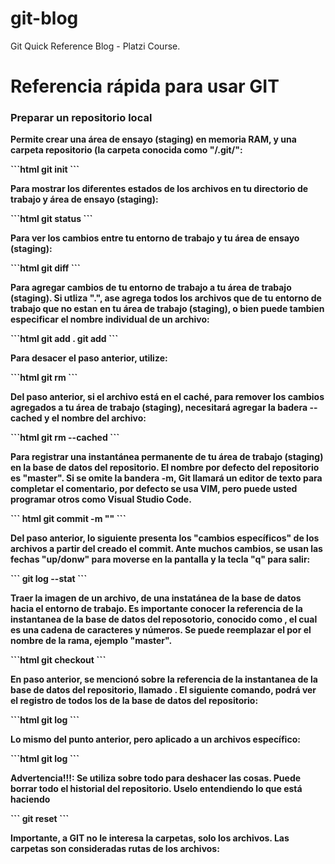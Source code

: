 # git-blog
Git Quick Reference Blog - Platzi Course.

<h1>Referencia rápida para usar GIT</h1>
<h3><strong>Preparar un repositorio local<strong></br></h3>

<p>Permite crear una área de ensayo (staging) en memoria RAM, y una carpeta repositorio (la carpeta conocida como "/.git/":</p>
```html
git init
```

<p>Para mostrar los diferentes estados de los archivos en tu directorio de trabajo y área de ensayo (staging):</p>
```html
git status
```

<p>Para ver los cambios entre tu entorno de trabajo y tu área de ensayo (staging):</p>
```html
git diff
```

<p>Para agregar cambios de tu entorno de trabajo a tu área de trabajo (staging). Si utliza ".", ase agrega todos los archivos que de tu entorno de trabajo que no estan en tu área de trabajo (staging), o bien puede tambien especificar el nombre individual de un archivo:</p>
```html
git add .
git add <nombre_de_archivo>
```

<p>Para desacer el paso anterior, utilize:</p>
```html
git rm
```

<p>Del paso anterior, si el archivo está en el caché, para remover los cambios agregados a tu área de trabajo (staging), necesitará agregar la badera --cached y el nombre del archivo:</p>
```html
git rm --cached <archivo>
```

<p>Para registrar una instantánea permanente de tu área de trabajo (staging) en la base de datos del repositorio. El nombre por defecto del repositorio es "master". Si se omite la bandera -m, Git llamará un editor de texto para completar el comentario, por defecto se usa VIM, pero puede usted programar otros como Visual Studio Code.</p>
``` html
git commit -m "<Comentario>"
```

<p>Del paso anterior, lo siguiente presenta los "cambios específicos" de los archivos a partir del creado el commit. Ante muchos cambios, se usan las fechas "up/donw" para moverse en la pantalla y la tecla "q" para salir:</p>
```
git log --stat
```

<p>Traer la imagen de un archivo, de una instatánea de la base de datos hacia el entorno de trabajo. Es importante conocer la referencia de la instantanea de la base de datos del reposotorio, conocido como <commit-id>, el cual es una cadena de caracteres y números. Se puede reemplazar el <commit-id> por el nombre de la rama, ejemplo "master".</p>
```html
git checkout <commit-id> <archivo>
```

<p>En paso anterior, se mencionó sobre la referencia de la instantanea de la base de datos del repositorio, llamado <commit-id>. El siguiente comando, podrá ver el registro de todos los <commit-id> de la base de datos del repositorio:</p>
```html
git log
```

<p>Lo mismo del punto anterior, pero aplicado a un archivos específico:</p>
```html
git log <archivo>
```

<p><strong>Advertencia!!!:</strong> Se utiliza sobre todo para deshacer las cosas. Puede borrar todo el historial del repositorio. Uselo entendiendo lo que está haciendo</p>
```
git reset 
```

<p>Importante, a GIT no le interesa la carpetas, solo los archivos. Las carpetas son consideradas rutas de los archivos:</p>